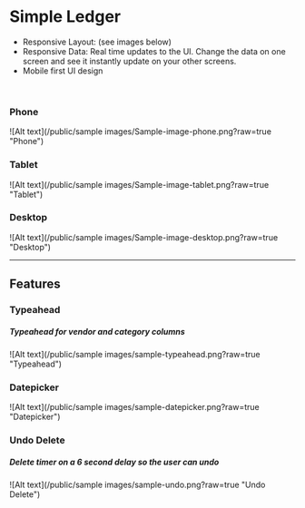 # Simple Ledger #

* Responsive Layout: (see images below)
* Responsive Data: Real time updates to the UI. Change the data on one screen and see it instantly update on your other screens.
* Mobile first UI design

<br>

### Phone ###
![Alt text](/public/sample images/Sample-image-phone.png?raw=true "Phone")

### Tablet ###
![Alt text](/public/sample images/Sample-image-tablet.png?raw=true "Tablet")

### Desktop ###
![Alt text](/public/sample images/Sample-image-desktop.png?raw=true "Desktop")

----

## Features ##
### Typeahead ###
##### Typeahead for vendor and category columns #####
![Alt text](/public/sample images/sample-typeahead.png?raw=true "Typeahead")

### Datepicker ###
![Alt text](/public/sample images/sample-datepicker.png?raw=true "Datepicker")

### Undo Delete ###
##### Delete timer on a 6 second delay so the user can undo #####
![Alt text](/public/sample images/sample-undo.png?raw=true "Undo Delete")



